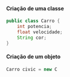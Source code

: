 #### Criação de uma classe 

```java
public class Carro {
	int potencia;
	float velocidade;
	String cor;
}
```

#### Criação de um objeto

```java
Carro civic = new C
```